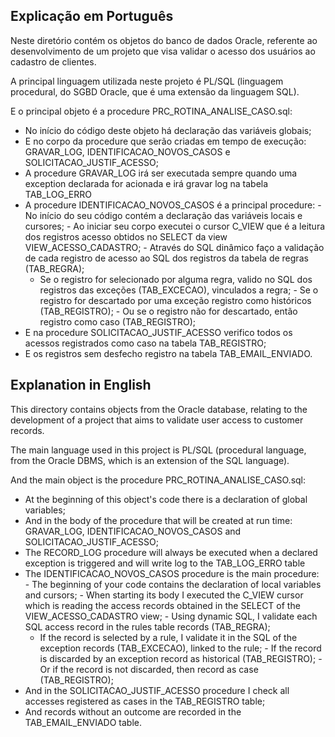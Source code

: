 ## Explicação em Português

Neste diretório contém os objetos do banco de dados Oracle, referente ao desenvolvimento de um projeto que visa validar o acesso dos usuários ao cadastro de clientes.

A principal linguagem utilizada neste projeto é PL/SQL (linguagem procedural, do SGBD Oracle, que é uma extensão da linguagem SQL).

E o principal objeto é a procedure PRC_ROTINA_ANALISE_CASO.sql:
 - No início do código deste objeto há declaração das variáveis globais;
  - E no corpo da procedure que serão criadas em tempo de execução: GRAVAR_LOG, IDENTIFICACAO_NOVOS_CASOS e SOLICITACAO_JUSTIF_ACESSO;
   - A procedure GRAVAR_LOG irá ser executada sempre quando uma exception declarada for acionada e irá gravar log na tabela TAB_LOG_ERRO
   - A procedure IDENTIFICACAO_NOVOS_CASOS é a principal procedure:
    - No início do seu código contém a declaração das variáveis locais e cursores;
    - Ao iniciar seu corpo executei o cursor C_VIEW que é a leitura dos registros acesso obtidos no SELECT da view VIEW_ACESSO_CADASTRO;
    - Através do SQL dinâmico faço a validação de cada registro de acesso ao SQL dos registros da tabela de regras (TAB_REGRA);
     - Se o registro for selecionado por alguma regra, valido no SQL dos registros das exceções (TAB_EXCECAO), vinculados a regra;
    - Se o registro for descartado por uma exceção registro como históricos (TAB_REGISTRO);
    - Ou se o registro não for descartado, então registro como caso (TAB_REGISTRO);
   - E na procedure SOLICITACAO_JUSTIF_ACESSO verifico todos os acessos registrados como caso na tabela TAB_REGISTRO;
   - E os registros sem desfecho registro na tabela TAB_EMAIL_ENVIADO.



## Explanation in English

This directory contains objects from the Oracle database, relating to the development of a project that aims to validate user access to customer records.

The main language used in this project is PL/SQL (procedural language, from the Oracle DBMS, which is an extension of the SQL language).

And the main object is the procedure PRC_ROTINA_ANALISE_CASO.sql:
 - At the beginning of this object's code there is a declaration of global variables;
  - And in the body of the procedure that will be created at run time: GRAVAR_LOG, IDENTIFICACAO_NOVOS_CASOS and SOLICITACAO_JUSTIF_ACESSO;
   - The RECORD_LOG procedure will always be executed when a declared exception is triggered and will write log to the TAB_LOG_ERRO table
   - The IDENTIFICACAO_NOVOS_CASOS procedure is the main procedure:
    - The beginning of your code contains the declaration of local variables and cursors;
    - When starting its body I executed the C_VIEW cursor which is reading the access records obtained in the SELECT of the VIEW_ACESSO_CADASTRO view;
    - Using dynamic SQL, I validate each SQL access record in the rules table records (TAB_REGRA);
     - If the record is selected by a rule, I validate it in the SQL of the exception records (TAB_EXCECAO), linked to the rule;
    - If the record is discarded by an exception record as historical (TAB_REGISTRO);
    - Or if the record is not discarded, then record as case (TAB_REGISTRO);
   - And in the SOLICITACAO_JUSTIF_ACESSO procedure I check all accesses registered as cases in the TAB_REGISTRO table;
   - And records without an outcome are recorded in the TAB_EMAIL_ENVIADO table.
